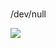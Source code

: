 ### 

/dev/null

<img src="https://github-readme-stats.vercel.app/api/top-langs/?username=bosen" />

